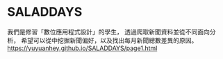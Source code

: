 # SALADDAYS
我們是修習「數位應用程式設計」的學生，
透過爬取新聞資料並從不同面向分析，
希望可以從中挖掘新聞偏好，以及找出每月新聞總數差異的原因。
https://yuyuanhey.github.io/SALADDAYS/page1.html
